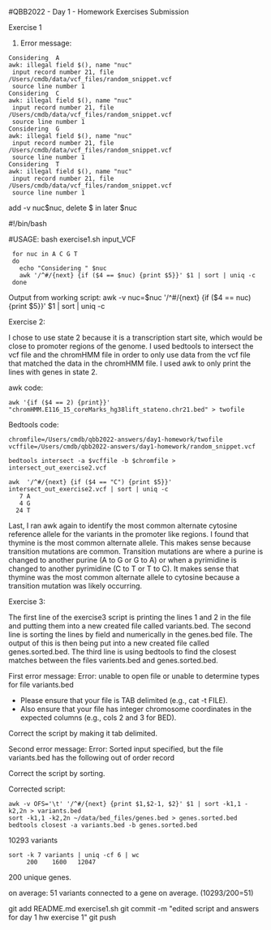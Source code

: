 #QBB2022 - Day 1 - Homework Exercises Submission

Exercise 1

1. Error message:
```
Considering  A
awk: illegal field $(), name "nuc"
 input record number 21, file /Users/cmdb/data/vcf_files/random_snippet.vcf
 source line number 1
Considering  C
awk: illegal field $(), name "nuc"
 input record number 21, file /Users/cmdb/data/vcf_files/random_snippet.vcf
 source line number 1
Considering  G
awk: illegal field $(), name "nuc"
 input record number 21, file /Users/cmdb/data/vcf_files/random_snippet.vcf
 source line number 1
Considering  T
awk: illegal field $(), name "nuc"
 input record number 21, file /Users/cmdb/data/vcf_files/random_snippet.vcf
 source line number 1
 ```
add -v nuc$nuc, delete $ in later $nuc

 #!/bin/bash

 #USAGE: bash exercise1.sh input_VCF

```
 for nuc in A C G T
 do
   echo "Considering " $nuc
   awk '/^#/{next} {if ($4 == $nuc) {print $5}}' $1 | sort | uniq -c
 done
```


Output from working script:
awk -v nuc=$nuc '/^#/{next} {if ($4 == nuc) {print $5}}' $1 | sort | uniq -c




Exercise 2:

I chose to use state 2 because it is a transcription start site, which would be close to promoter regions of the genome. I used bedtools to intersect the vcf file and the chromHMM file in order to only use data from the vcf file that matched the data in the chromHMM file. I used awk to only print the lines with genes in state 2. 

awk code:
```
awk '{if ($4 == 2) {print}}' "chromHMM.E116_15_coreMarks_hg38lift_stateno.chr21.bed" > twofile
```

Bedtools code:
```
chromfile=/Users/cmdb/qbb2022-answers/day1-homework/twofile
vcffile=/Users/cmdb/qbb2022-answers/day1-homework/random_snippet.vcf

bedtools intersect -a $vcffile -b $chromfile > intersect_out_exercise2.vcf
```
```
awk  '/^#/{next} {if ($4 == "C") {print $5}}' intersect_out_exercise2.vcf | sort | uniq -c
   7 A
   4 G
  24 T
```
Last, I ran awk again to identify the most common alternate cytosine reference allele for the variants in the promoter like regions. I found that thymine is the most common alternate allele. This makes sense because transition mutations are common. Transition mutations are where a purine is changed to another purine (A to G or G to A) or when a pyrimidine is changed to another pyrimidine (C to T or T to C). It makes sense that thymine was the most common alternate allele to cytosine because a transition mutation was likely occurring.


Exercise 3:

The first line of the exercise3 script is printing the lines 1 and 2 in the file and putting them into a new created file called variants.bed.
The second line is sorting the lines by field and numerically in the genes.bed file. The output of this is then being put into a new created file called genes.sorted.bed.
The third line is using bedtools to find the closest matches between the files varients.bed and genes.sorted.bed.

First error message:
Error: unable to open file or unable to determine types for file variants.bed

- Please ensure that your file is TAB delimited (e.g., cat -t FILE).
- Also ensure that your file has integer chromosome coordinates in the 
  expected columns (e.g., cols 2 and 3 for BED).

Correct the script by making it tab delimited.

Second error message:
Error: Sorted input specified, but the file variants.bed has the following out of order record

Correct the script by sorting.


Corrected script:
```
awk -v OFS='\t' '/^#/{next} {print $1,$2-1, $2}' $1 | sort -k1,1 -k2,2n > variants.bed
sort -k1,1 -k2,2n ~/data/bed_files/genes.bed > genes.sorted.bed
bedtools closest -a variants.bed -b genes.sorted.bed
```


10293 variants
```
sort -k 7 variants | uniq -cf 6 | wc
     200    1600   12047
```
200 unique genes.

on average: 51 variants connected to a gene on average.
(10293/200=51)

git add README.md exercise1.sh
git commit -m "edited script and answers for day 1 hw exercise 1"
git push	





 
 
